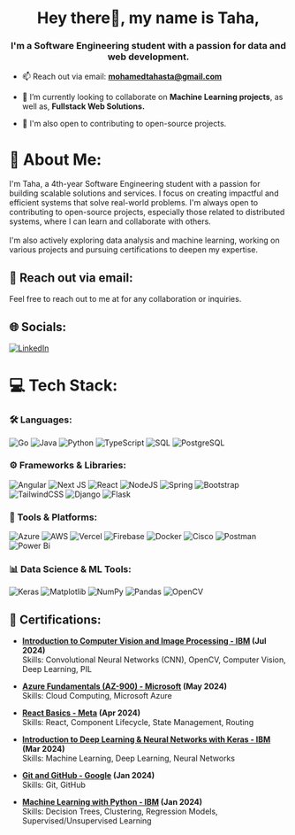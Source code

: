 <h1 align="center">Hey there👋, my name is Taha,</h1>
<h3 align="center">I'm a Software Engineering student with a passion for data and web development.</h3>

- 📫 Reach out via email: **[mohamedtahasta@gmail.com](mailto:mohamedtahasta@gmail.com)**

- 🔭 I’m currently looking to collaborate on **Machine Learning projects**, as well as, **Fullstack Web Solutions.**

- 📝 I'm also open to contributing to open-source projects.

# 💫 About Me:
I'm Taha, a 4th-year Software Engineering student with a passion for building scalable solutions and services. I focus on creating impactful and efficient systems that solve real-world problems. I'm always open to contributing to open-source projects, especially those related to distributed systems, where I can learn and collaborate with others.<br><br>I'm also actively exploring data analysis and machine learning, working on various projects and pursuing certifications to deepen my expertise.

## 📧 Reach out via email:
Feel free to reach out to me at  for any collaboration or inquiries.

## 🌐 Socials:
[![LinkedIn](https://img.shields.io/badge/LinkedIn-%230077B5.svg?logo=linkedin&logoColor=white)](https://www.linkedin.com/in/mohamed-taha-sta/) 

# 💻 Tech Stack:

### 🛠️ Languages:
![Go](https://img.shields.io/badge/go-%2300ADD8.svg?style=for-the-badge&logo=go&logoColor=white) 
![Java](https://img.shields.io/badge/java-%23ED8B00.svg?style=for-the-badge&logo=openjdk&logoColor=white) 
![Python](https://img.shields.io/badge/python-3670A0?style=for-the-badge&logo=python&logoColor=ffdd54) 
![TypeScript](https://img.shields.io/badge/typescript-%23007ACC.svg?style=for-the-badge&logo=typescript&logoColor=white) 
![SQL](https://img.shields.io/badge/sql-%234479A1.svg?style=for-the-badge&logo=mysql&logoColor=white) 
![PostgreSQL](https://img.shields.io/badge/postgres-%23316192.svg?style=for-the-badge&logo=postgresql&logoColor=white) 

### ⚙️ Frameworks & Libraries:
![Angular](https://img.shields.io/badge/angular-%23DD0031.svg?style=for-the-badge&logo=angular&logoColor=white) 
![Next JS](https://img.shields.io/badge/Next-black?style=for-the-badge&logo=next.js&logoColor=white) 
![React](https://img.shields.io/badge/react-%2320232a.svg?style=for-the-badge&logo=react&logoColor=%2361DAFB) 
![NodeJS](https://img.shields.io/badge/node.js-6DA55F?style=for-the-badge&logo=node.js&logoColor=white) 
![Spring](https://img.shields.io/badge/spring-%236DB33F.svg?style=for-the-badge&logo=spring&logoColor=white) 
![Bootstrap](https://img.shields.io/badge/bootstrap-%238511FA.svg?style=for-the-badge&logo=bootstrap&logoColor=white) 
![TailwindCSS](https://img.shields.io/badge/tailwindcss-%2338B2AC.svg?style=for-the-badge&logo=tailwind-css&logoColor=white) 
![Django](https://img.shields.io/badge/django-%23092E20.svg?style=for-the-badge&logo=django&logoColor=white) 
![Flask](https://img.shields.io/badge/flask-%23000.svg?style=for-the-badge&logo=flask&logoColor=white)

### 🔧 Tools & Platforms:
![Azure](https://img.shields.io/badge/azure-%230072C6.svg?style=for-the-badge&logo=microsoftazure&logoColor=white) 
![AWS](https://img.shields.io/badge/AWS-%23FF9900.svg?style=for-the-badge&logo=amazon-aws&logoColor=white) 
![Vercel](https://img.shields.io/badge/vercel-%23000000.svg?style=for-the-badge&logo=vercel&logoColor=white) 
![Firebase](https://img.shields.io/badge/firebase-%23039BE5.svg?style=for-the-badge&logo=firebase) 
![Docker](https://img.shields.io/badge/docker-%230db7ed.svg?style=for-the-badge&logo=docker&logoColor=white) 
![Cisco](https://img.shields.io/badge/cisco-%23049fd9.svg?style=for-the-badge&logo=cisco&logoColor=black) 
![Postman](https://img.shields.io/badge/Postman-FF6C37?style=for-the-badge&logo=postman&logoColor=white) 
![Power Bi](https://img.shields.io/badge/power_bi-F2C811?style=for-the-badge&logo=powerbi&logoColor=black)

### 📊 Data Science & ML Tools:
![Keras](https://img.shields.io/badge/Keras-%23D00000.svg?style=for-the-badge&logo=Keras&logoColor=white) 
![Matplotlib](https://img.shields.io/badge/Matplotlib-%23ffffff.svg?style=for-the-badge&logo=Matplotlib&logoColor=black) 
![NumPy](https://img.shields.io/badge/numpy-%23013243.svg?style=for-the-badge&logo=numpy&logoColor=white) 
![Pandas](https://img.shields.io/badge/pandas-%23150458.svg?style=for-the-badge&logo=pandas&logoColor=white) 
![OpenCV](https://img.shields.io/badge/opencv-%23white.svg?style=for-the-badge&logo=opencv&logoColor=white)

## 📜 Certifications:

- **[Introduction to Computer Vision and Image Processing - IBM](https://www.coursera.org/account/accomplishments/verify/C2BWBMSYURUK) (Jul 2024)**  
  Skills: Convolutional Neural Networks (CNN), OpenCV, Computer Vision, Deep Learning, PIL

- **[Azure Fundamentals (AZ-900) - Microsoft](https://www.certiport.com/portal/Pages/PrintTranscriptInfo.aspx?action=Cert&id=414&cvid=HisoO6GkdMiu8bA+zr4Ctw==) (May 2024)**  
  Skills: Cloud Computing, Microsoft Azure

- **[React Basics - Meta](https://www.coursera.org/account/accomplishments/records/ACQ4Y5X846KZ) (Apr 2024)**  
  Skills: React, Component Lifecycle, State Management, Routing

- **[Introduction to Deep Learning & Neural Networks with Keras - IBM](https://www.coursera.org/account/accomplishments/records/R3JLW7ZCXG4U) (Mar 2024)**  
  Skills: Machine Learning, Deep Learning, Neural Networks

- **[Git and GitHub - Google](https://www.coursera.org/account/accomplishments/records/PZMQXHFRTF49) (Jan 2024)**  
  Skills: Git, GitHub

- **[Machine Learning with Python - IBM](https://www.coursera.org/account/accomplishments/verify/XURPHBDBXTU5) (Jan 2024)**  
  Skills: Decision Trees, Clustering, Regression Models, Supervised/Unsupervised Learning


